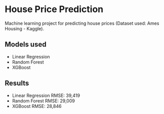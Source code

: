 # House Price Prediction

Machine learning project for predicting house prices (Dataset used: Ames Housing - Kaggle).

## Models used
- Linear Regression
- Random Forest
- XGBoost

## Results
- Linear Regression RMSE: 39,419
- Random Forest RMSE: 29,009
- XGBoost RMSE: 28,846
